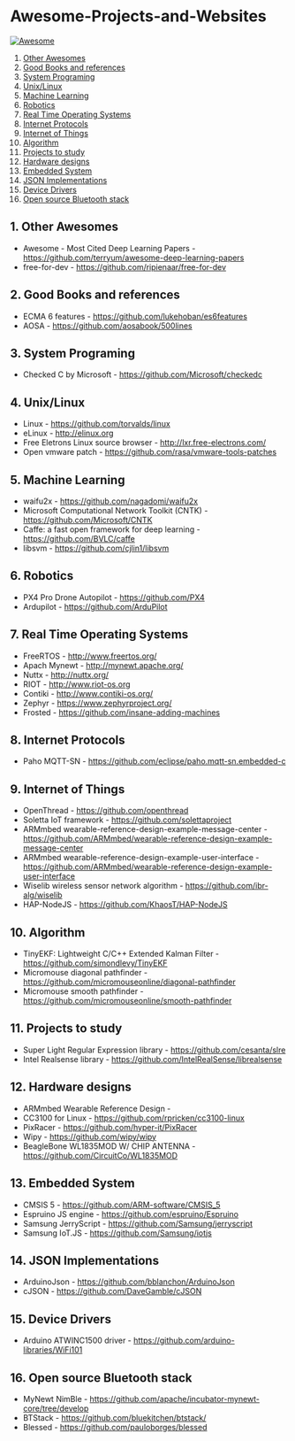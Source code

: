 # Awesome-Projects-and-Websites
[![Awesome](https://cdn.rawgit.com/sindresorhus/awesome/d7305f38d29fed78fa85652e3a63e154dd8e8829/media/badge.svg)](https://github.com/sindresorhus/awesome)

<!-- vscode-markdown-toc -->
1. [Other Awesomes](#OtherAwesomes)
2. [Good Books and references](#GoodBooksandreferences)
3. [System Programing](#SystemPrograming)
4. [Unix/Linux](#UnixLinux)
5. [Machine Learning](#MachineLearning)
6. [Robotics](#Robotics)
7. [Real Time Operating Systems](#RealTimeOperatingSystems)
8. [Internet Protocols](#InternetProtocols)
9. [Internet of Things](#InternetofThings)
10. [Algorithm](#Algorithm)
11. [Projects to study](#Projectstostudy)
12. [Hardware designs](#Hardwaredesigns)
13. [Embedded System](#EmbeddedSystem)
14. [JSON Implementations](#JSONImplementations)
15. [Device Drivers](#DeviceDrivers)
16. [Open source Bluetooth stack](#OpensourceBluetoothstack)
<!-- /vscode-markdown-toc -->

##  1. <a name='OtherAwesomes'></a>Other Awesomes

* Awesome - Most Cited Deep Learning Papers - https://github.com/terryum/awesome-deep-learning-papers
* free-for-dev - https://github.com/ripienaar/free-for-dev

##  2. <a name='GoodBooksandreferences'></a>Good Books and references

* ECMA 6 features - https://github.com/lukehoban/es6features
* AOSA - https://github.com/aosabook/500lines

##  3. <a name='SystemPrograming'></a>System Programing

* Checked C by Microsoft - https://github.com/Microsoft/checkedc

##  4. <a name='UnixLinux'></a>Unix/Linux

* Linux - https://github.com/torvalds/linux
* eLinux - http://elinux.org
* Free Eletrons Linux source browser - http://lxr.free-electrons.com/
* Open vmware patch - https://github.com/rasa/vmware-tools-patches
 
##  5. <a name='MachineLearning'></a>Machine Learning

* waifu2x - https://github.com/nagadomi/waifu2x
* Microsoft Computational Network Toolkit (CNTK) - https://github.com/Microsoft/CNTK
* Caffe: a fast open framework for deep learning - https://github.com/BVLC/caffe
* libsvm - https://github.com/cjlin1/libsvm

##  6. <a name='Robotics'></a>Robotics

* PX4 Pro Drone Autopilot - https://github.com/PX4
* Ardupilot - https://github.com/ArduPilot

##  7. <a name='RealTimeOperatingSystems'></a>Real Time Operating Systems

* FreeRTOS - http://www.freertos.org/
* Apach Mynewt - http://mynewt.apache.org/
* Nuttx - http://nuttx.org/
* RIOT - http://www.riot-os.org
* Contiki - http://www.contiki-os.org/
* Zephyr - https://www.zephyrproject.org/
* Frosted - https://github.com/insane-adding-machines

##  8. <a name='InternetProtocols'></a>Internet Protocols

* Paho MQTT-SN - https://github.com/eclipse/paho.mqtt-sn.embedded-c

##  9. <a name='InternetofThings'></a>Internet of Things

* OpenThread - https://github.com/openthread
* Soletta IoT framework - https://github.com/solettaproject
* ARMmbed wearable-reference-design-example-message-center - https://github.com/ARMmbed/wearable-reference-design-example-message-center
* ARMmbed wearable-reference-design-example-user-interface - https://github.com/ARMmbed/wearable-reference-design-example-user-interface
* Wiselib wireless sensor network algorithm - https://github.com/ibr-alg/wiselib
* HAP-NodeJS - https://github.com/KhaosT/HAP-NodeJS

##  10. <a name='Algorithm'></a>Algorithm

* TinyEKF: Lightweight C/C++ Extended Kalman Filter - https://github.com/simondlevy/TinyEKF
* Micromouse diagonal pathfinder - https://github.com/micromouseonline/diagonal-pathfinder
* Micromouse smooth pathfinder - https://github.com/micromouseonline/smooth-pathfinder

##  11. <a name='Projectstostudy'></a>Projects to study
* Super Light Regular Expression library - https://github.com/cesanta/slre
* Intel Realsense library - https://github.com/IntelRealSense/librealsense

##  12. <a name='Hardwaredesigns'></a>Hardware designs

* ARMmbed Wearable Reference Design - 
* CC3100 for Linux - https://github.com/rpricken/cc3100-linux
* PixRacer - https://github.com/hyper-it/PixRacer
* Wipy - https://github.com/wipy/wipy
* BeagleBone WL1835MOD W/ CHIP ANTENNA - https://github.com/CircuitCo/WL1835MOD

##  13. <a name='EmbeddedSystem'></a>Embedded System

* CMSIS 5 - https://github.com/ARM-software/CMSIS_5
* Espruino JS engine - https://github.com/espruino/Espruino
* Samsung JerryScript - https://github.com/Samsung/jerryscript
* Samsung IoT.JS - https://github.com/Samsung/iotjs

##  14. <a name='JSONImplementations'></a>JSON Implementations

* ArduinoJson - https://github.com/bblanchon/ArduinoJson
* cJSON - https://github.com/DaveGamble/cJSON

##  15. <a name='DeviceDrivers'></a>Device Drivers

* Arduino ATWINC1500 driver - https://github.com/arduino-libraries/WiFi101

##  16. <a name='OpensourceBluetoothstack'></a>Open source Bluetooth stack
* MyNewt NimBle - https://github.com/apache/incubator-mynewt-core/tree/develop
* BTStack - https://github.com/bluekitchen/btstack/
* Blessed - https://github.com/pauloborges/blessed
